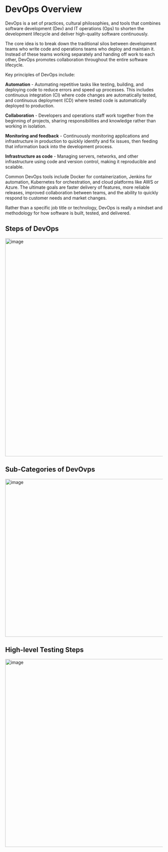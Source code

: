 # DevOps Overview
DevOps is a set of practices, cultural philosophies, and tools that combines software development (Dev) and IT operations (Ops) to shorten the development lifecycle and deliver high-quality software continuously.

The core idea is to break down the traditional silos between development teams who write code and operations teams who deploy and maintain it. Instead of these teams working separately and handing off work to each other, DevOps promotes collaboration throughout the entire software lifecycle.

Key principles of DevOps include:

**Automation** - Automating repetitive tasks like testing, building, and deploying code to reduce errors and speed up processes. This includes continuous integration (CI) where code changes are automatically tested, and continuous deployment (CD) where tested code is automatically deployed to production.

**Collaboration** - Developers and operations staff work together from the beginning of projects, sharing responsibilities and knowledge rather than working in isolation.

**Monitoring and feedback** - Continuously monitoring applications and infrastructure in production to quickly identify and fix issues, then feeding that information back into the development process.

**Infrastructure as code** - Managing servers, networks, and other infrastructure using code and version control, making it reproducible and scalable.

Common DevOps tools include Docker for containerization, Jenkins for automation, Kubernetes for orchestration, and cloud platforms like AWS or Azure. The ultimate goals are faster delivery of features, more reliable releases, improved collaboration between teams, and the ability to quickly respond to customer needs and market changes.

Rather than a specific job title or technology, DevOps is really a mindset and methodology for how software is built, tested, and delivered.

## Steps of DevOps
<img width="1303" height="695" alt="image" src="https://github.com/user-attachments/assets/89947b24-9dac-45fe-8855-d0504b8d2994" />


## Sub-Categories of DevOvps
<img width="1215" height="503" alt="image" src="https://github.com/user-attachments/assets/6c23cd17-abce-4e7a-b077-51ef34b684aa" />

## High-level Testing Steps
<img width="1288" height="599" alt="image" src="https://github.com/user-attachments/assets/51134181-c715-47d9-b686-e69db5594b07" />
